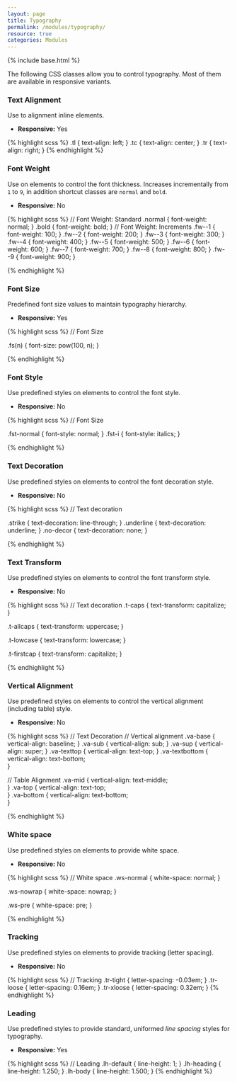 ```yaml
---
layout: page
title: Typography
permalink: /modules/typography/
resource: true
categories: Modules
---
```

{% include base.html %}


The following CSS classes allow you to control typography. Most of them are available in responsive variants.

### Text Alignment
Use to alignment inline elements.

- **Responsive:** Yes

{% highlight scss %}
.tl {
  text-align: left;
}
.tc {
  text-align: center;
}
.tr {
  text-align: right;
}
{% endhighlight %}

###  Font Weight
Use on elements to control the font thickness. Increases incrementally from `1` to `9`, in addition shortcut classes are `normal` and `bold`.

- **Responsive:** No

{% highlight scss %}
// Font Weight: Standard
.normal {
  font-weight: normal;
}
.bold {
  font-weight: bold;
}
// Font Weight: Increments
.fw--1 { font-weight: 100; }
.fw--2 { font-weight: 200; }
.fw--3 { font-weight: 300; }
.fw--4 { font-weight: 400; }
.fw--5 { font-weight: 500; }
.fw--6 { font-weight: 600; }
.fw--7 { font-weight: 700; }
.fw--8 { font-weight: 800; }
.fw--9 { font-weight: 900; }

{% endhighlight %}

###  Font Size
Predefined font size values to maintain typography hierarchy.

- **Responsive:** Yes

{% highlight scss %}
// Font Size

.fs(n) {
  font-size: pow(100, n);
}

{% endhighlight %}

###  Font Style
Use predefined styles on elements to control the font style.

- **Responsive:** No

{% highlight scss %}
// Font Size

.fst-normal {
  font-style: normal;
}
.fst-i {
  font-style: italics;
}

{% endhighlight %}

###  Text Decoration
Use predefined styles on elements to control the font decoration style.

- **Responsive:** No

{% highlight scss %}
// Text decoration

.strike {
  text-decoration: line-through;
}
.underline {
  text-decoration: underline;
}
.no-decor {
  text-decoration: none;
}

{% endhighlight %}

###  Text Transform
Use predefined styles on elements to control the font transform style.

- **Responsive:** No

{% highlight scss %}
// Text decoration
.t-caps {
  text-transform: capitalize;
}

.t-allcaps  {
  text-transform: uppercase;
}

.t-lowcase  {
  text-transform: lowercase;
}

.t-firstcap {
  text-transform: capitalize;
}

{% endhighlight %}

###  Vertical Alignment
Use predefined styles on elements to control the vertical alignment (including table) style.

- **Responsive:** No


{% highlight scss %}
// Text Decoration
// Vertical alignment
.va-base {
  vertical-align: baseline;
}
.va-sub {
  vertical-align: sub;
}
.va-sup {
  vertical-align: super;
}
.va-texttop {
  vertical-align: text-top;
}
.va-textbottom {
  vertical-align: text-bottom;  
}

// Table Alignment
.va-mid {
  vertical-align: text-middle;  
}
.va-top {
  vertical-align: text-top;  
}
.va-bottom {
  vertical-align: text-bottom;  
}

{% endhighlight %}

###  White space
Use predefined styles on elements to provide white space.

- **Responsive:** No

{% highlight scss %}
// White space
.ws-normal {
  white-space: normal;
}

.ws-nowrap  {
  white-space: nowrap;
}

.ws-pre  {
  white-space: pre;
}

{% endhighlight %}

###  Tracking
Use predefined styles on elements to provide tracking (letter spacing).

-  **Responsive:** No

{% highlight scss %}
// Tracking
.tr-tight  {
  letter-spacing: -0.03em;
}
.tr-loose  {
  letter-spacing: 0.16em;
}
.tr-xloose {
  letter-spacing: 0.32em;
}
{% endhighlight %}

###  Leading
Use predefined styles to provide standard, uniformed _line spacing_ styles for typography.

-  **Responsive:** Yes

{% highlight scss %}
// Leading
.lh-default {
  line-height: 1;
}
.lh-heading {
  line-height: 1.250;
}
.lh-body  {
  line-height: 1.500;
}
{% endhighlight %}
